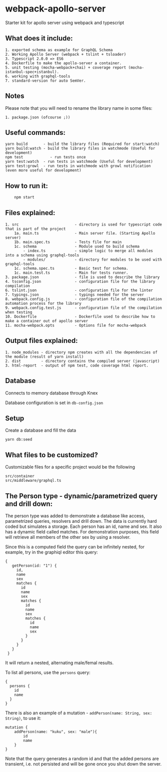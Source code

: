 # webpack-apollo-server
Starter kit for apollo server using webpack and typescript

What does it include:
----
    1. exported schema as example for GraphQL Schema
    2. Working Apollo Server (webpack + tslint + tsloader)
    3. Typescript 2.0.0 => ES6
    4. Dockerfile to make the apollo-server a container.
    5. unit testing (mocha-webpack+chai) + coverage report (mocha-istanbul-spec+istanbul).
    6. working with graphql-tools
    7. standard-version for auto SemVer.

Notes
----
Please note that you will need to rename the library name in some files:

    1. package.json (ofcourse ;))

Useful commands:
----
    yarn build       - build the library files (Required for start:watch)
    yarn build:watch - build the library files in watchmode (Useful for development)
    npm test            - run tests once
    yarn test:watch  - run tests in watchmode (Useful for development)
    yarn test:growl  - run tests in watchmode with growl notification (even more useful for development)

How to run it:
----
```bash
    npm start
```

Files explained:
----
    1. src                         - directory is used for typescript code that is part of the project
        1a. main.ts                - Main server file. (Starting Apollo server)
        1b. main.spec.ts           - Tests file for main
        1c. schema                 - Module used to build schema
            - index.ts             - simple logic to merge all modules into a schema using graphql-tools
            - modules/             - directory for modules to be used with graphql-tools
        1c. schema.spec.ts         - Basic test for schema.
        1c. main.test.ts           - Main for tests runner.
    3. package.json                - file is used to describe the library
    4. tsconfig.json               - configuration file for the library compilation
    6. tslint.json                 - configuration file for the linter
    7. typings.json                - typings needed for the server
    8. webpack.config.js           - configuration file of the compilation automation process for the library
    9. webpack.config.test.js      - configuration file of the compilation when testing
    10. Dockerfile                 - Dockerfile used to describe how to make a container out of apollo server
    11. mocha-webpack.opts         - Options file for mocha-webpack

Output files explained:
----
    1. node_modules - directory npm creates with all the dependencies of the module (result of yarn install)
    2. dist         - directory contains the compiled server (javascript)
    3. html-report  - output of npm test, code coverage html report.


Database
----
Connects to memory database through Knex

Database configuration is set in `db-config.json`

Setup
----
Create a database and fill the data
```
yarn db:seed         
```
What files to be customized? 
----
Customizable files for a specific project would be the following
```
src/container
src/middleware/graphql.ts
```

The Person type - dynamic/parametrized query and drill down:
----
The person type was added to demonstrate a database like access, parametrized queries, resolvers and drill down.
The data is currently hard coded but simulates a storage. Each person has an id, name and sex. It also has a dynamic
field called matches. For demonstration purposes, this field will retrieve all members of the other sex by using a
resolver.

Since this is a computed field the query can be infinitely nested, for example, try in the graphiql editor this query:

    {
       getPerson(id: "1") {
         id,
         name
         sex
         matches {
           id
           name
           sex
           matches {
             id
             name
             sex
             matches {
               id
               name
               sex
             }
           }
         }
       }
     }

It will return a nested, alternating male/femal results.

To list all persons, use the `persons` query:

    {
      persons {
        id
        name
      }
    }

There is also an example of a mutation - `addPerson(name: String, sex: String)`, to use it:

    mutation {
        addPerson(name: "kuku", sex: "male"){
            id
            name
        }
    }

Note that the query generates a random id and that the added persons are transient,
i.e. not persisted and will be gone once you shut down the server.